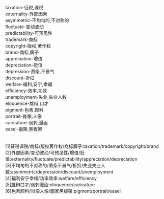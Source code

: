 taxation-征税,课税<br>
externality-外部因素<br>
asymmetric-不均匀的,不对称的<br>
fluctuate-变动波动<br>
predictability-可预见性<br>
trademark-商标<br>
copyright-版权,著作权<br>
brand-商标,牌子<br>
appreciation-增值<br>
depreciation-贬值<br>
depression-萧条,不景气<br>
discount-折扣<br>
welfare-福利,安宁,幸福<br>
efficiency-效率,功效<br>
unemployment-失业,失业人数<br>
eloquence-雄辩,口才<br>
pigment-色素,颜料<br>
portrait-肖像,人像<br>
caricature-讽刺,漫画<br>
easel-画架,黑板架<br>
<br>
<br>
[1]征税课税/商标/版权著作权/商标牌子:taxation/trademark/copyright/brand<br>
[2]外部因素/变动波动/可预见性/增值/贬值:externality/fluctuate/predictability/appreciation/depreciation<br>
[3]不均匀的不对称的/萧条不景气/折扣/失业失业人数:asymmetric/depression/discount/unemployment<br>
[4]福利安宁幸福/功率效率:welfare/efficiency<br>
[5]雄辩口才/讽刺漫画:eloquence/caricature<br>
[6]色素颜料/肖像人像/画家黑板架:pigment/portrait/easel<br>
<br>
<br>
<br>
